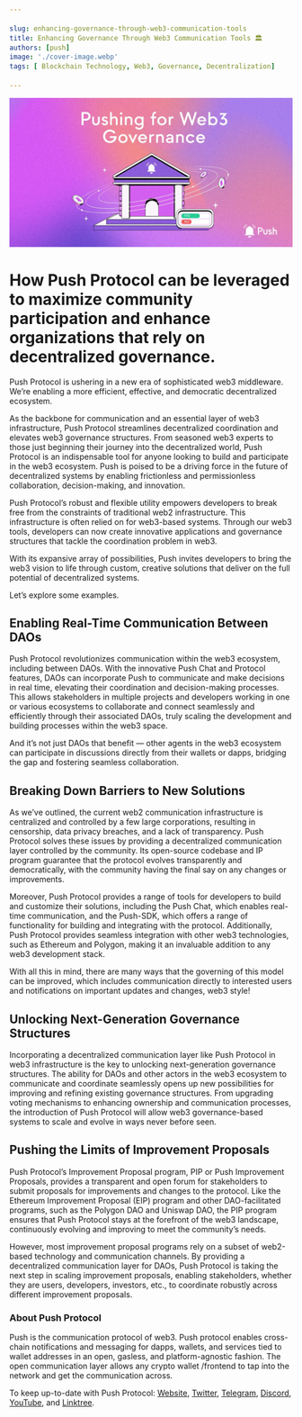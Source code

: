 ```yaml
---

slug: enhancing-governance-through-web3-communication-tools
title: Enhancing Governance Through Web3 Communication Tools 🏛️
authors: [push]
image: './cover-image.webp'
tags: [ Blockchain Technology, Web3, Governance, Decentralization]

---
```


![Cover image of Enhancing Governance Through Web3 Communication Tools 🏛️](./cover-image.webp)

<!--customheaderpoint-->
# How Push Protocol can be leveraged to maximize community participation and enhance organizations that rely on decentralized governance.<br/>

Push Protocol is ushering in a new era of sophisticated web3 middleware. We’re enabling a more efficient, effective, and democratic decentralized ecosystem.

<!--truncate-->

As the backbone for communication and an essential layer of web3 infrastructure, Push Protocol streamlines decentralized coordination and elevates web3 governance structures. From seasoned web3 experts to those just beginning their journey into the decentralized world, Push Protocol is an indispensable tool for anyone looking to build and participate in the web3 ecosystem. Push is poised to be a driving force in the future of decentralized systems by enabling frictionless and permissionless collaboration, decision-making, and innovation.

Push Protocol’s robust and flexible utility empowers developers to break free from the constraints of traditional web2 infrastructure. This infrastructure is often relied on for web3-based systems. Through our web3 tools, developers can now create innovative applications and governance structures that tackle the coordination problem in web3.

With its expansive array of possibilities, Push invites developers to bring the web3 vision to life through custom, creative solutions that deliver on the full potential of decentralized systems.

Let’s explore some examples.

## Enabling Real-Time Communication Between DAOs

Push Protocol revolutionizes communication within the web3 ecosystem, including between DAOs. With the innovative Push Chat and Protocol features, DAOs can incorporate Push to communicate and make decisions in real time, elevating their coordination and decision-making processes. This allows stakeholders in multiple projects and developers working in one or various ecosystems to collaborate and connect seamlessly and efficiently through their associated DAOs, truly scaling the development and building processes within the web3 space.

And it’s not just DAOs that benefit — other agents in the web3 ecosystem can participate in discussions directly from their wallets or dapps, bridging the gap and fostering seamless collaboration.

## Breaking Down Barriers to New Solutions

As we’ve outlined, the current web2 communication infrastructure is centralized and controlled by a few large corporations, resulting in censorship, data privacy breaches, and a lack of transparency. Push Protocol solves these issues by providing a decentralized communication layer controlled by the community. Its open-source codebase and IP program guarantee that the protocol evolves transparently and democratically, with the community having the final say on any changes or improvements.

Moreover, Push Protocol provides a range of tools for developers to build and customize their solutions, including the Push Chat, which enables real-time communication, and the Push-SDK, which offers a range of functionality for building and integrating with the protocol. Additionally, Push Protocol provides seamless integration with other web3 technologies, such as Ethereum and Polygon, making it an invaluable addition to any web3 development stack.

With all this in mind, there are many ways that the governing of this model can be improved, which includes communication directly to interested users and notifications on important updates and changes, web3 style!

## Unlocking Next-Generation Governance Structures

Incorporating a decentralized communication layer like Push Protocol in web3 infrastructure is the key to unlocking next-generation governance structures. The ability for DAOs and other actors in the web3 ecosystem to communicate and coordinate seamlessly opens up new possibilities for improving and refining existing governance structures. From upgrading voting mechanisms to enhancing ownership and communication processes, the introduction of Push Protocol will allow web3 governance-based systems to scale and evolve in ways never before seen.

## Pushing the Limits of Improvement Proposals

Push Protocol’s Improvement Proposal program, PIP or Push Improvement Proposals, provides a transparent and open forum for stakeholders to submit proposals for improvements and changes to the protocol. Like the Ethereum Improvement Proposal (EIP) program and other DAO-facilitated programs, such as the Polygon DAO and Uniswap DAO, the PIP program ensures that Push Protocol stays at the forefront of the web3 landscape, continuously evolving and improving to meet the community’s needs.

However, most improvement proposal programs rely on a subset of web2-based technology and communication channels. By providing a decentralized communication layer for DAOs, Push Protocol is taking the next step in scaling improvement proposals, enabling stakeholders, whether they are users, developers, investors, etc., to coordinate robustly across different improvement proposals.

### About Push Protocol

Push is the communication protocol of web3. Push protocol enables cross-chain notifications and messaging for dapps, wallets, and services tied to wallet addresses in an open, gasless, and platform-agnostic fashion. The open communication layer allows any crypto wallet /frontend to tap into the network and get the communication across.

To keep up-to-date with Push Protocol: [Website](https://push.org/), [Twitter](https://twitter.com/pushprotocol), [Telegram](https://t.me/epnsproject), [Discord](https://discord.gg/pushprotocol), [YouTube](https://www.youtube.com/c/EthereumPushNotificationService), and [Linktree](https://linktr.ee/pushprotocol).
